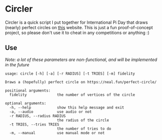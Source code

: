 # Circler #

Circler is a quick script I put together for International Pi Day that draws (nearly) perfect circles on [this](https://neal.fun/perfect-circle/) website. This is just a fun proof-of-concept project, so please don't use it to cheat in any competitions or anything :)

## Use #

*Note: a lot of these parameters are non-functional, and will be implemented in the future*

```text
usage: circle [-h] [-a] [-r RADIUS] [-t TRIES] [-m] fidelity

Draws a (hopefully) perfect circle on https://neal.fun/perfect-circle/

positional arguments:
  fidelity              the number of vertices of the circle

optional arguments:
  -h, --help            show this help message and exit
  -a, --audio           use audio or not
  -r RADIUS, --radius RADIUS
                        the radius of the circle
  -t TRIES, --tries TRIES
                        the number of tries to do
  -m, --manual          use manual mode or not
```
